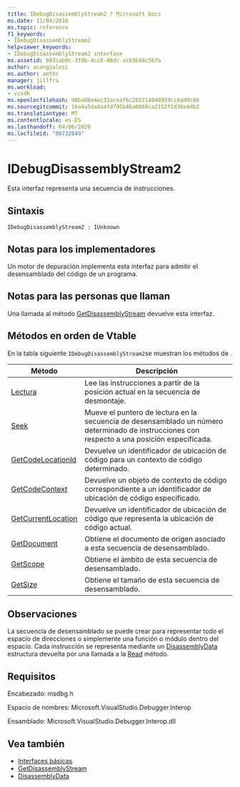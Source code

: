 ```yaml
---
title: IDebugDisassemblyStream2 ? Microsoft Docs
ms.date: 11/04/2016
ms.topic: reference
f1_keywords:
- IDebugDisassemblyStream2
helpviewer_keywords:
- IDebugDisassemblyStream2 interface
ms.assetid: b03cab0c-3f0b-4cc6-88dc-acb3b48c567a
author: acangialosi
ms.author: anthc
manager: jillfra
ms.workload:
- vssdk
ms.openlocfilehash: 98ba08e4ec32aceaf6c265714848939cc6ad9c66
ms.sourcegitcommit: 16a4a5da4a4fd795b46a0869ca2152f2d36e6db2
ms.translationtype: MT
ms.contentlocale: es-ES
ms.lasthandoff: 04/06/2020
ms.locfileid: "80732049"
---
```

# <a name="idebugdisassemblystream2"></a>IDebugDisassemblyStream2
Esta interfaz representa una secuencia de instrucciones.

## <a name="syntax"></a>Sintaxis

```
IDebugDisassemblyStream2 : IUnknown
```

## <a name="notes-for-implementers"></a>Notas para los implementadores
 Un motor de depuración implementa esta interfaz para admitir el desensamblado del código de un programa.

## <a name="notes-for-callers"></a>Notas para las personas que llaman
 Una llamada al método [GetDisassemblyStream](../../../extensibility/debugger/reference/idebugprogram2-getdisassemblystream.md) devuelve esta interfaz.

## <a name="methods-in-vtable-order"></a>Métodos en orden de Vtable
 En la tabla siguiente `IDebugDisassemblyStream2`se muestran los métodos de .

|Método|Descripción|
|------------|-----------------|
|[Lectura](../../../extensibility/debugger/reference/idebugdisassemblystream2-read.md)|Lee las instrucciones a partir de la posición actual en la secuencia de desmontaje.|
|[Seek](../../../extensibility/debugger/reference/idebugdisassemblystream2-seek.md)|Mueve el puntero de lectura en la secuencia de desensamblado un número determinado de instrucciones con respecto a una posición especificada.|
|[GetCodeLocationId](../../../extensibility/debugger/reference/idebugdisassemblystream2-getcodelocationid.md)|Devuelve un identificador de ubicación de código para un contexto de código determinado.|
|[GetCodeContext](../../../extensibility/debugger/reference/idebugdisassemblystream2-getcodecontext.md)|Devuelve un objeto de contexto de código correspondiente a un identificador de ubicación de código especificado.|
|[GetCurrentLocation](../../../extensibility/debugger/reference/idebugdisassemblystream2-getcurrentlocation.md)|Devuelve un identificador de ubicación de código que representa la ubicación de código actual.|
|[GetDocument](../../../extensibility/debugger/reference/idebugdisassemblystream2-getdocument.md)|Obtiene el documento de origen asociado a esta secuencia de desensamblado.|
|[GetScope](../../../extensibility/debugger/reference/idebugdisassemblystream2-getscope.md)|Obtiene el ámbito de esta secuencia de desensamblado.|
|[GetSize](../../../extensibility/debugger/reference/idebugdisassemblystream2-getsize.md)|Obtiene el tamaño de esta secuencia de desensamblado.|

## <a name="remarks"></a>Observaciones
 La secuencia de desensamblado se puede crear para representar todo el espacio de direcciones o simplemente una función o módulo dentro del espacio. Cada instrucción se representa mediante un [DisassemblyData](../../../extensibility/debugger/reference/disassemblydata.md) estructura devuelta por una llamada a la [Read](../../../extensibility/debugger/reference/idebugdisassemblystream2-read.md) método.

## <a name="requirements"></a>Requisitos
 Encabezado: msdbg.h

 Espacio de nombres: Microsoft.VisualStudio.Debugger.Interop

 Ensamblado: Microsoft.VisualStudio.Debugger.Interop.dll

## <a name="see-also"></a>Vea también
- [Interfaces básicas](../../../extensibility/debugger/reference/core-interfaces.md)
- [GetDisassemblyStream](../../../extensibility/debugger/reference/idebugprogram2-getdisassemblystream.md)
- [DisassemblyData](../../../extensibility/debugger/reference/disassemblydata.md)
